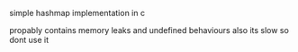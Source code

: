 simple hashmap implementation in c

propably contains memory leaks and undefined behaviours also its slow so dont use it
